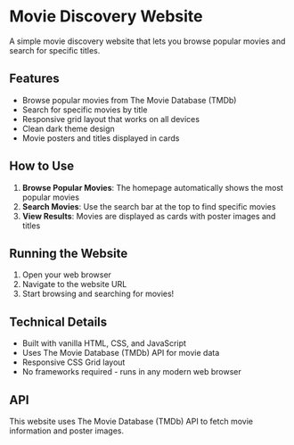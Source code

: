 # Movie Discovery Website

A simple movie discovery website that lets you browse popular movies and search for specific titles.

## Features

- Browse popular movies from The Movie Database (TMDb)
- Search for specific movies by title
- Responsive grid layout that works on all devices
- Clean dark theme design
- Movie posters and titles displayed in cards

## How to Use

1. **Browse Popular Movies**: The homepage automatically shows the most popular movies
2. **Search Movies**: Use the search bar at the top to find specific movies
3. **View Results**: Movies are displayed as cards with poster images and titles

## Running the Website

1. Open your web browser
2. Navigate to the website URL
3. Start browsing and searching for movies!

## Technical Details

- Built with vanilla HTML, CSS, and JavaScript
- Uses The Movie Database (TMDb) API for movie data
- Responsive CSS Grid layout
- No frameworks required - runs in any modern web browser

## API

This website uses The Movie Database (TMDb) API to fetch movie information and poster images.